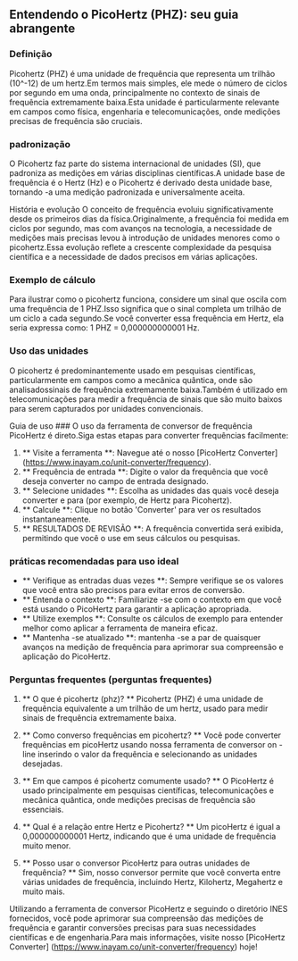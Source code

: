 ## Entendendo o PicoHertz (PHZ): seu guia abrangente

### Definição
Picohertz (PHZ) é uma unidade de frequência que representa um trilhão (10^-12) de um hertz.Em termos mais simples, ele mede o número de ciclos por segundo em uma onda, principalmente no contexto de sinais de frequência extremamente baixa.Esta unidade é particularmente relevante em campos como física, engenharia e telecomunicações, onde medições precisas de frequência são cruciais.

### padronização
O Picohertz faz parte do sistema internacional de unidades (SI), que padroniza as medições em várias disciplinas científicas.A unidade base de frequência é o Hertz (Hz) e o Picohertz é derivado desta unidade base, tornando -a uma medição padronizada e universalmente aceita.

História e evolução
O conceito de frequência evoluiu significativamente desde os primeiros dias da física.Originalmente, a frequência foi medida em ciclos por segundo, mas com avanços na tecnologia, a necessidade de medições mais precisas levou à introdução de unidades menores como o picohertz.Essa evolução reflete a crescente complexidade da pesquisa científica e a necessidade de dados precisos em várias aplicações.

### Exemplo de cálculo
Para ilustrar como o picohertz funciona, considere um sinal que oscila com uma frequência de 1 PHZ.Isso significa que o sinal completa um trilhão de um ciclo a cada segundo.Se você converter essa frequência em Hertz, ela seria expressa como:
1 PHZ = 0,000000000001 Hz.

### Uso das unidades
O picohertz é predominantemente usado em pesquisas científicas, particularmente em campos como a mecânica quântica, onde são analisados ​​sinais de frequência extremamente baixa.Também é utilizado em telecomunicações para medir a frequência de sinais que são muito baixos para serem capturados por unidades convencionais.

Guia de uso ###
O uso da ferramenta de conversor de frequência PicoHertz é direto.Siga estas etapas para converter frequências facilmente:
1. ** Visite a ferramenta **: Navegue até o nosso [PicoHertz Converter] (https://www.inayam.co/unit-converter/frequency).
2. ** Frequência de entrada **: Digite o valor da frequência que você deseja converter no campo de entrada designado.
3. ** Selecione unidades **: Escolha as unidades das quais você deseja converter e para (por exemplo, de Hertz para Picohertz).
4. ** Calcule **: Clique no botão 'Converter' para ver os resultados instantaneamente.
5. ** RESULTADOS DE REVISÃO **: A frequência convertida será exibida, permitindo que você o use em seus cálculos ou pesquisas.

### práticas recomendadas para uso ideal
- ** Verifique as entradas duas vezes **: Sempre verifique se os valores que você entra são precisos para evitar erros de conversão.
- ** Entenda o contexto **: Familiarize -se com o contexto em que você está usando o PicoHertz para garantir a aplicação apropriada.
- ** Utilize exemplos **: Consulte os cálculos de exemplo para entender melhor como aplicar a ferramenta de maneira eficaz.
- ** Mantenha -se atualizado **: mantenha -se a par de quaisquer avanços na medição de frequência para aprimorar sua compreensão e aplicação do PicoHertz.

### Perguntas frequentes (perguntas frequentes)

1. ** O que é picohertz (phz)? **
Picohertz (PHZ) é uma unidade de frequência equivalente a um trilhão de um hertz, usado para medir sinais de frequência extremamente baixa.

2. ** Como converso frequências em picohertz? **
Você pode converter frequências em picoHertz usando nossa ferramenta de conversor on -line inserindo o valor da frequência e selecionando as unidades desejadas.

3. ** Em que campos é picohertz comumente usado? **
O PicoHertz é usado principalmente em pesquisas científicas, telecomunicações e mecânica quântica, onde medições precisas de frequência são essenciais.

4. ** Qual é a relação entre Hertz e Picohertz? **
Um picoHertz é igual a 0,000000000001 Hertz, indicando que é uma unidade de frequência muito menor.

5. ** Posso usar o conversor PicoHertz para outras unidades de frequência? **
Sim, nosso conversor permite que você converta entre várias unidades de frequência, incluindo Hertz, Kilohertz, Megahertz e muito mais.

Utilizando a ferramenta de conversor PicoHertz e seguindo o diretório INES fornecidos, você pode aprimorar sua compreensão das medições de frequência e garantir conversões precisas para suas necessidades científicas e de engenharia.Para mais informações, visite nosso [PicoHertz Converter] (https://www.inayam.co/unit-converter/frequency) hoje!